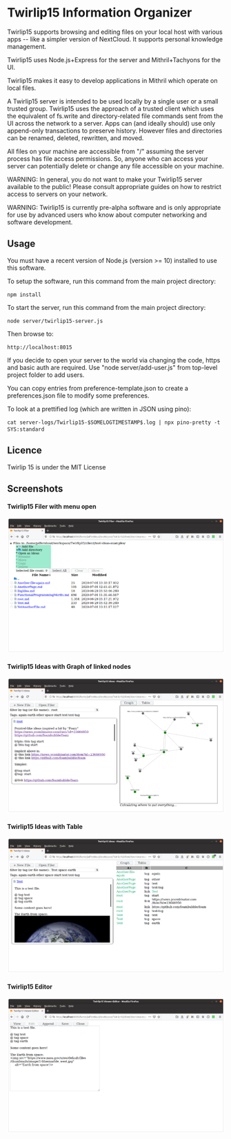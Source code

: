 # Twirlip15 Information Organizer

Twirlip15 supports browsing and editing files on your local host with various apps -- like a simpler version of NextCloud. It supports personal knowledge management.

Twirlip15 uses Node.js+Express for the server and Mithril+Tachyons for the UI.

Twirlip15 makes it easy to develop applications in Mithril which operate on local files. 

A Twirlip15 server is intended to be used locally by a single user or a small trusted group. 
Twirlip15 uses the approach of a trusted client which uses the equivalent of fs.write and directory-related file commands sent from the UI across the network to a server. 
Apps can (and ideally should) use only append-only transactions to preserve history.
However files and directories can be renamed, deleted, rewritten, and moved.

All files on your machine are accessible from "/" assuming the server process has file access permissions.
So, anyone who can access your server can potentially delete or change any file accessible on your machine.

WARNING: In general, you do not want to make your Twirlip15 server available to the public! Please consult appropriate guides on how to restrict access to servers on your network.

WARNING: Twirlip15 is currently pre-alpha software and is only appropriate for use by advanced users who know about computer networking and software development.

## Usage

You must have a recent version of Node.js (version >= 10) installed to use this software.

To setup the software, run this command from the main project directory:

    npm install

To start the server, run this command from the main project directory:

    node server/twirlip15-server.js

Then browse to:

    http://localhost:8015

If you decide to open your server to the world via changing the code, https and basic auth are required. Use "node server/add-user.js" from top-level project folder to add users.

You can copy entries from preference-template.json to create a preferences.json file to modify some preferences.

To look at a prettified log (which are written in JSON using pino):

    cat server-logs/Twirlip15-$SOMELOGTIMESTAMP$.log | npx pino-pretty -t SYS:standard

## Licence 

Twirlip 15 is under the MIT License

## Screenshots

#### Twirlip15 Filer with menu open
![Twirlip15 Filer](./screenshots/Twirlip15-Filer-Screenshot-2020-07-01.png)

#### Twirlip15 Ideas with Graph of linked nodes
![Twirlip15 Ideas Graph](./screenshots/Twirlip15-Ideas-Graph-Screenshot-2020-07-01.png)

#### Twirlip15 Ideas with Table
![Twirlirp15 Ideas Table ](./screenshots/Twirlip15-Ideas-Table-Screenshot-2020-07-01.png)

#### Twirlip15 Editor
![Twirlip15 Editor](./screenshots/Twirlip15-Editor-Screenshot-2020-07-01.png)
